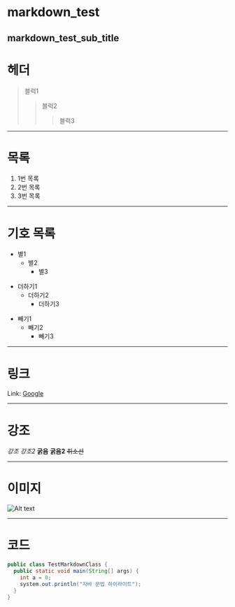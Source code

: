 markdown_test
=============

markdown_test_sub_title
------------------------   

# 헤더
> 블럭1
>  > 블럭2
>  >  > 블럭3

***   

# 목록
1. 1번 목록
2. 2번 목록
3. 3번 목록

***   

# 기호 목록
* 별1
  * 별2
    * 별3

+ 더하기1
  + 더하기2
    + 더하기3

- 빼기1
  - 빼기2
    - 빼기3

***   

# 링크

Link: [Google][googlelink]

[googlelink]: https://google.com "Go google"

***   

# 강조

*강조*
_강조2_
**굵음**
__굵음2__
~~취소선~~

***   

# 이미지

![Alt text](./img/test_img.gif "Optional title")

***   

# 코드   


```java
public class TestMarkdownClass {
  public static void main(String[] args) {
    int a = 0;
    system.out.println("자바 문법 하이라이트");
  }
}
```

